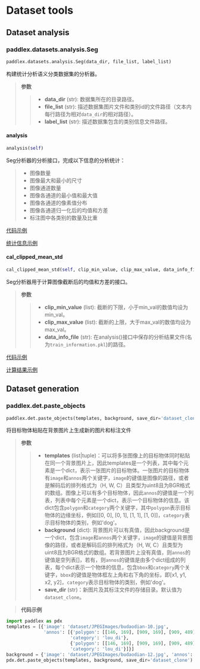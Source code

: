 # Dataset tools

## Dataset analysis

### paddlex.datasets.analysis.Seg
```python
paddlex.datasets.analysis.Seg(data_dir, file_list, label_list)
```

构建统计分析语义分类数据集的分析器。

> **参数**
> > * **data_dir** (str): 数据集所在的目录路径。  
> > * **file_list** (str): 描述数据集图片文件和类别id的文件路径（文本内每行路径为相对`data_dir`的相对路径）。  
> > * **label_list** (str): 描述数据集包含的类别信息文件路径。  

#### analysis
```python
analysis(self)
```

Seg分析器的分析接口，完成以下信息的分析统计：

> * 图像数量
> * 图像最大和最小的尺寸
> * 图像通道数量
> * 图像各通道的最小值和最大值
> * 图像各通道的像素值分布
> * 图像各通道归一化后的均值和方差
> * 标注图中各类别的数量及比重

[代码示例](https://github.com/PaddlePaddle/PaddleX/blob/develop/examples/multi-channel_remote_sensing/tools/analysis.py)

[统计信息示例](../../examples/multi-channel_remote_sensing/analysis.html#id2)

#### cal_clipped_mean_std
```python
cal_clipped_mean_std(self, clip_min_value, clip_max_value, data_info_file)
```

Seg分析器用于计算图像截断后的均值和方差的接口。

> **参数**
> > * **clip_min_value** (list):  截断的下限，小于min_val的数值均设为min_val。
> > * **clip_max_value** (list): 截断的上限，大于max_val的数值均设为max_val。
> > * **data_info_file** (str): 在analysis()接口中保存的分析结果文件(名为`train_information.pkl`)的路径。

[代码示例](https://github.com/PaddlePaddle/PaddleX/blob/develop/examples/multi-channel_remote_sensing/tools/cal_clipped_mean_std.py)

[计算结果示例](../examples/multi-channel_remote_sensing/analysis.html#id4)

## Dataset generation

### paddlex.det.paste_objects
```python
paddlex.det.paste_objects(templates, background, save_dir='dataset_clone')
```

将目标物体粘贴在背景图片上生成新的图片和标注文件

> **参数**
> > * **templates** (list|tuple)：可以将多张图像上的目标物体同时粘贴在同一个背景图片上，因此templates是一个列表，其中每个元素是一个dict，表示一张图片的目标物体。一张图片的目标物体有`image`和`annos`两个关键字，`image`的键值是图像的路径，或者是解码后的排列格式为（H, W, C）且类型为uint8且为BGR格式的数组。图像上可以有多个目标物体，因此`annos`的键值是一个列表，列表中每个元素是一个dict，表示一个目标物体的信息。该dict包含`polygon`和`category`两个关键字，其中`polygon`表示目标物体的边缘坐标，例如[[0, 0], [0, 1], [1, 1], [1, 0]]，`category`表示目标物体的类别，例如'dog'。
> > * **background** (dict): 背景图片可以有真值，因此background是一个dict，包含`image`和`annos`两个关键字，`image`的键值是背景图像的路径，或者是解码后的排列格式为（H, W, C）且类型为uint8且为BGR格式的数组。若背景图片上没有真值，则`annos`的键值是空列表[]，若有，则`annos`的键值是由多个dict组成的列表，每个dict表示一个物体的信息，包含`bbox`和`category`两个关键字，`bbox`的键值是物体框左上角和右下角的坐标，即[x1, y1, x2, y2]，`category`表示目标物体的类别，例如'dog'。
> > * **save_dir** (str)：新图片及其标注文件的存储目录。默认值为`dataset_clone`。

> **代码示例**

```python
import paddlex as pdx
templates = [{'image': 'dataset/JPEGImages/budaodian-10.jpg',
              'annos': [{'polygon': [[146, 169], [909, 169], [909, 489], [146, 489]],
                        'category': 'lou_di'},
                        {'polygon': [[146, 169], [909, 169], [909, 489], [146, 489]],
                        'category': 'lou_di'}]}]
background = {'image': 'dataset/JPEGImages/budaodian-12.jpg', 'annos': []}
pdx.det.paste_objects(templates, background, save_dir='dataset_clone')
```
